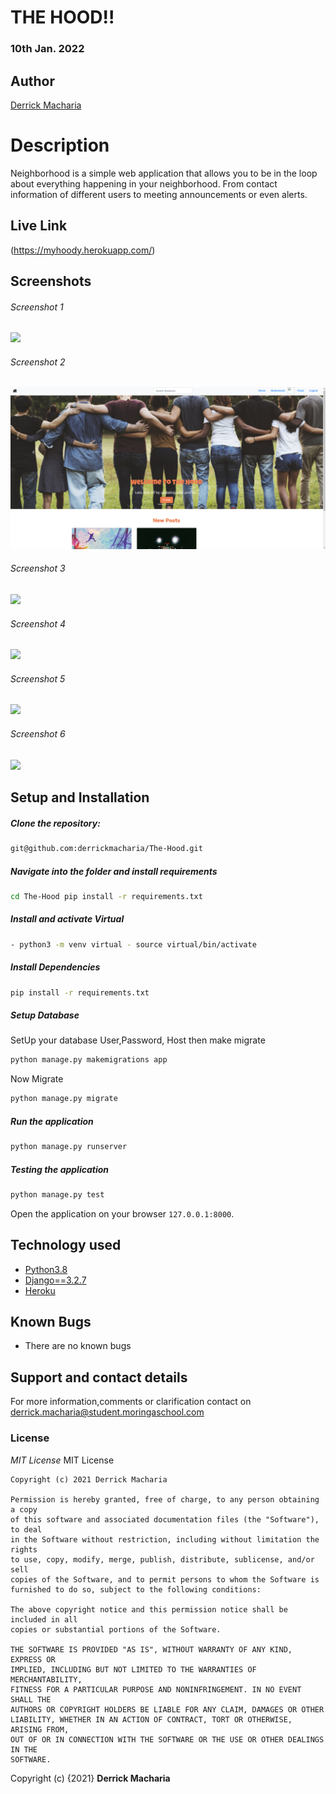 # THE HOOD!!

### 10th Jan. 2022

## Author

[Derrick Macharia](https://github.com/derrickmacharia)

# Description
Neighborhood is a simple web application that allows you to be in the loop about everything happening in your neighborhood. From contact information of different users to meeting announcements or even alerts.

##  Live Link 
 (https://myhoody.herokuapp.com/)

## Screenshots
###### Screenshot 1
<img src="static/images/Screenshot (1).png">

###### Screenshot 2
<img src="static/images/Screenshot (2).png">

###### Screenshot 3
 <img src="static/images/Screenshot (3).png">

###### Screenshot 4
 <img src="static/images/Screenshot (4).png">

###### Screenshot 5
 <img src="static/images/Screenshot (5).png">

###### Screenshot 6
 <img src="static/images/Screenshot (6).png">

## Setup and Installation 

##### Clone the repository: 
 ```bash
 git@github.com:derrickmacharia/The-Hood.git
```
##### Navigate into the folder and install requirements 
 ```bash
cd The-Hood pip install -r requirements.txt
```
##### Install and activate Virtual 
 ```bash
- python3 -m venv virtual - source virtual/bin/activate
```
##### Install Dependencies 
 ```bash
 pip install -r requirements.txt
```
##### Setup Database 
  SetUp your database User,Password, Host then make migrate
 ```bash
python manage.py makemigrations app
 ```
 Now Migrate
 ```bash
 python manage.py migrate
```
##### Run the application 
 ```bash
 python manage.py runserver
```

##### Testing the application 
 ```bash
 python manage.py test
```
Open the application on your browser `127.0.0.1:8000`.

## Technology used 
* [Python3.8](https://www.python.org/)
* [Django==3.2.7](https://docs.djangoproject.com/en/2.2/)
* [Heroku](https://heroku.com)

## Known Bugs 
* There are no known bugs


## Support and contact details
For more information,comments or clarification contact on derrick.macharia@student.moringaschool.com


### License
*MIT License*
MIT License

    Copyright (c) 2021 Derrick Macharia
    
    Permission is hereby granted, free of charge, to any person obtaining a copy
    of this software and associated documentation files (the "Software"), to deal
    in the Software without restriction, including without limitation the rights
    to use, copy, modify, merge, publish, distribute, sublicense, and/or sell
    copies of the Software, and to permit persons to whom the Software is
    furnished to do so, subject to the following conditions:
    
    The above copyright notice and this permission notice shall be included in all
    copies or substantial portions of the Software.
    
    THE SOFTWARE IS PROVIDED "AS IS", WITHOUT WARRANTY OF ANY KIND, EXPRESS OR
    IMPLIED, INCLUDING BUT NOT LIMITED TO THE WARRANTIES OF MERCHANTABILITY,
    FITNESS FOR A PARTICULAR PURPOSE AND NONINFRINGEMENT. IN NO EVENT SHALL THE
    AUTHORS OR COPYRIGHT HOLDERS BE LIABLE FOR ANY CLAIM, DAMAGES OR OTHER
    LIABILITY, WHETHER IN AN ACTION OF CONTRACT, TORT OR OTHERWISE, ARISING FROM,
    OUT OF OR IN CONNECTION WITH THE SOFTWARE OR THE USE OR OTHER DEALINGS IN THE
    SOFTWARE.

Copyright (c) {2021} **Derrick Macharia**